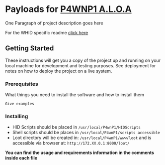 # Payloads for [P4WNP1 A.L.O.A](https://github.com/RoganDawes/P4wnP1_aloa)

One Paragraph of project description goes here

For the WHID specific readme [click here](WHID/README.md)

## Getting Started

These instructions will get you a copy of the project up and running on your local machine for development and testing purposes. See deployment for notes on how to deploy the project on a live system.

### Prerequisites

What things you need to install the software and how to install them

```
Give examples
```

### Installing

* HID Scripts should be placed in ``` /usr/local/P4wnP1/HIDScripts ```
* Shell scripts should be places in ``` /usr/local/P4wnP1/scripts accessible ```
* Loot directory will be created in: ``` /usr/local/P4wnP1/www/loot ``` and is accessible via browser at: ``` http://172.XX.0.1:8000/loot/ ```

**You can find the usage and requirements information in the comments inside each file**

